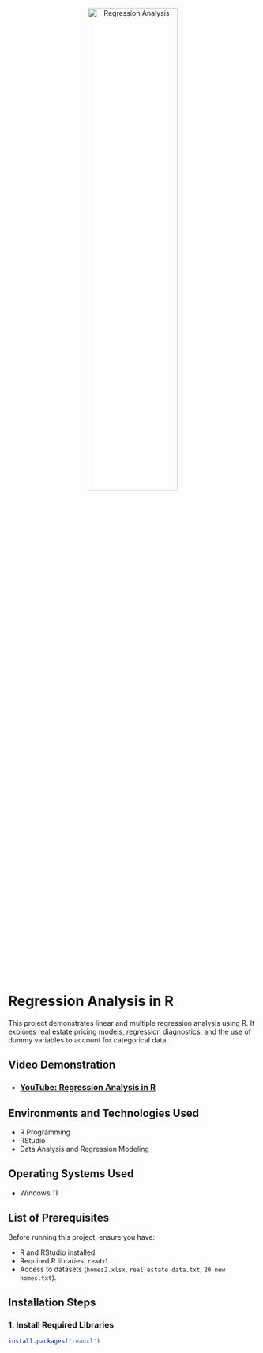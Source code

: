 <p align="center">
<img src="https://github.com/user-attachments/assets/3dc845f1-74a1-40ab-aaa6-c7980e6a41f2" height="50%" width="60%" alt="Regression Analysis"/>
</p>

<h1>Regression Analysis in R</h1>
This project demonstrates linear and multiple regression analysis using R. It explores real estate pricing models, regression diagnostics, and the use of dummy variables to account for categorical data.<br />

<h2>Video Demonstration</h2>

- ### [YouTube: Regression Analysis in R](https://www.youtube.com/watch?v=wNsKf7wSqhQ)

<h2>Environments and Technologies Used</h2>

- R Programming
- RStudio
- Data Analysis and Regression Modeling

<h2>Operating Systems Used </h2>

- Windows 11

<h2>List of Prerequisites</h2>

Before running this project, ensure you have:
- R and RStudio installed.
- Required R libraries: `readxl`.
- Access to datasets (`homes2.xlsx`, `real estate data.txt`, `20 new homes.txt`).

<h2>Installation Steps</h2>

### 1. Install Required Libraries
```r
install.packages("readxl")

